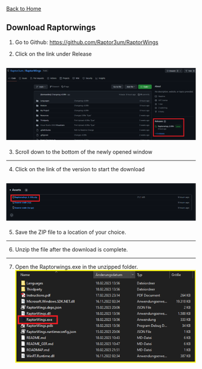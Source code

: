  [Back to Home](../index.md)

Download Raptorwings
--------------------------------
1. Go to Github: https://github.com/Raptor3um/RaptorWings

2. Click on the link under Release

![Bildtext](/Documentation/pics/001_Github.png "GitHub Main")
-------------------------------------
3. Scroll down to the bottom of the newly opened window

------------------------------------

4. Click on the link of the version to start the download

![Bildtext](/Documentation/pics/002_Github.png "GitHub Main")
------------------------------------

5. Save the ZIP file to a location of your choice.

------------------------------------

6. Unzip the file after the download is complete.

------------------------------------

7. Open the Raptorwings.exe in the unzipped folder.                
![Bildtext](/Documentation/pics/003_Github.png "GitHub Main")
